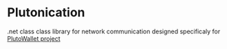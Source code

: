 # Plutonication
.net class class library for network communication designed specificaly for [PlutoWallet project](https://github.com/RostislavLitovkin/PlutoWallet)
